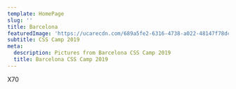 ```yaml
---
template: HomePage
slug: ''
title: Barcelona
featuredImage: 'https://ucarecdn.com/689a5fe2-6316-4738-a022-48147f78dcb9/'
subtitle: CSS Camp 2019
meta:
  description: Pictures from Barcelona CSS Camp 2019
  title: Barcelona CSS Camp 2019
---
```

 X70
